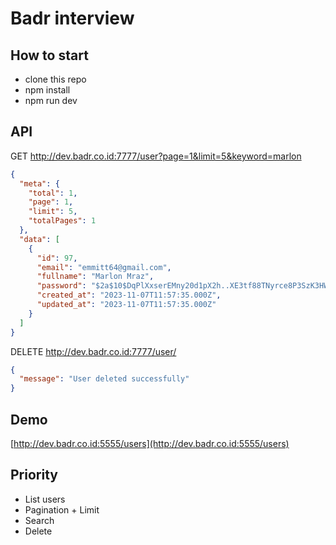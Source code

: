 # Badr interview

## How to start

- clone this repo
- npm install
- npm run dev


## API

GET http://dev.badr.co.id:7777/user?page=1&limit=5&keyword=marlon

```json
{
  "meta": {
    "total": 1,
    "page": 1,
    "limit": 5,
    "totalPages": 1
  },
  "data": [
    {
      "id": 97,
      "email": "emmitt64@gmail.com",
      "fullname": "Marlon Mraz",
      "password": "$2a$10$DqPlXxserEMny20d1pX2h..XE3tf88TNyrce8P3SzK3HWxPmSH9rK",
      "created_at": "2023-11-07T11:57:35.000Z",
      "updated_at": "2023-11-07T11:57:35.000Z"
    }
  ]
}

```

DELETE http://dev.badr.co.id:7777/user/<userId>

```json
{ 
  "message": "User deleted successfully" 
}

```

## Demo

[http://dev.badr.co.id:5555/users](http://dev.badr.co.id:5555/users)


## Priority

- List users
- Pagination + Limit
- Search
- Delete 